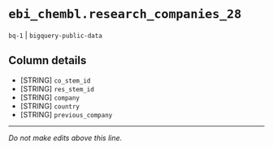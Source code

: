 # `ebi_chembl.research_companies_28`
`bq-1` | `bigquery-public-data`

## Column details
* [STRING]    `co_stem_id`
* [STRING]    `res_stem_id`
* [STRING]    `company`
* [STRING]    `country`
* [STRING]    `previous_company`

-------------------------------------------------------------------------------
*Do not make edits above this line.*
